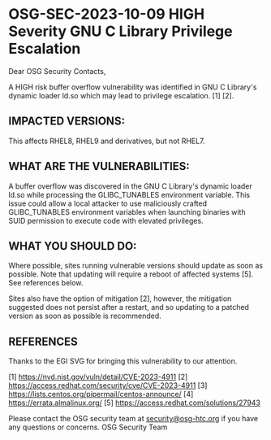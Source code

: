 # OSG-SEC-2023-10-09 HIGH Severity GNU C Library Privilege Escalation

Dear OSG Security Contacts,

A HIGH risk buffer overflow vulnerability was identified in GNU C Library's dynamic loader ld.so which may lead to privilege escalation. [1] [2]. 

## IMPACTED VERSIONS:

This affects RHEL8, RHEL9 and derivatives, but not RHEL7.

## WHAT ARE THE VULNERABILITIES:

A buffer overflow was discovered in the GNU C Library's dynamic loader ld.so while processing the GLIBC_TUNABLES environment variable. This issue could allow a local attacker to use maliciously crafted GLIBC_TUNABLES environment variables when launching binaries with SUID permission to execute code with elevated privileges.

## WHAT YOU SHOULD DO:

Where possible, sites running vulnerable versions should update as soon as possible. Note that updating will require a reboot of affected systems [5]. See references below.

Sites also have the option of mitigation [2], however, the mitigation suggested does not persist after a restart, and so updating to a patched version as soon as possible is recommended.

## REFERENCES

Thanks to the EGI SVG for bringing this vulnerability to our attention.

[1] https://nvd.nist.gov/vuln/detail/CVE-2023-4911
[2] https://access.redhat.com/security/cve/CVE-2023-4911
[3] https://lists.centos.org/pipermail/centos-announce/
[4] https://errata.almalinux.org/
[5] https://access.redhat.com/solutions/27943 

Please contact the OSG security team at security@osg-htc.org if you have any questions or concerns.
OSG Security Team
